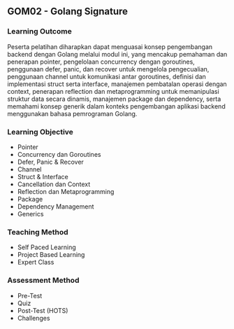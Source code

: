 ## GOM02 - Golang Signature

### Learning Outcome
Peserta pelatihan diharapkan dapat menguasai konsep pengembangan backend dengan Golang melalui modul ini, yang mencakup pemahaman dan penerapan pointer, pengelolaan concurrency dengan goroutines, penggunaan defer, panic, dan recover untuk mengelola pengecualian, penggunaan channel untuk komunikasi antar goroutines, definisi dan implementasi struct serta interface, manajemen pembatalan operasi dengan context, penerapan reflection dan metaprogramming untuk memanipulasi struktur data secara dinamis, manajemen package dan dependency, serta memahami konsep generik dalam konteks pengembangan aplikasi backend menggunakan bahasa pemrograman Golang.

### Learning Objective
- Pointer
- Concurrency dan Goroutines
- Defer, Panic & Recover
- Channel
- Struct & Interface
- Cancellation dan Context
- Reflection dan Metaprogramming
- Package
- Dependency Management
- Generics

### Teaching Method
- Self Paced Learning
- Project Based Learning
- Expert Class

### Assessment Method
- Pre-Test
- Quiz
- Post-Test (HOTS)
- Challenges